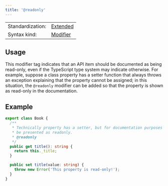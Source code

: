 ```yaml
---
title: '@readonly'
---
```


<!-- prettier-ignore-start -->
|    |    |
| -- | -- |
| Standardization: | [Extended](../spec/standardization_groups.md) |
| Syntax kind: | [Modifier](../spec/tag_kinds.md) |
<!-- prettier-ignore-end -->

## Usage

This modifier tag indicates that an API item should be documented as being read-only, even if the TypeScript
type system may indicate otherwise. For example, suppose a class property has a setter function that always
throws an exception explaining that the property cannot be assigned; in this situation, the `@readonly` modifier
can be added so that the property is shown as read-only in the documentation.

## Example

```ts
export class Book {
  /**
   * Technically property has a setter, but for documentation purposes it should
   * be presented as readonly.
   * @readonly
   */
  public get title(): string {
    return this._title;
  }

  public set title(value: string) {
    throw new Error('This property is read-only!');
  }
}
```
